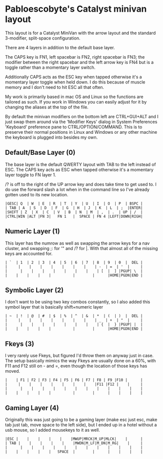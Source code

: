 # Pabloescobyte's Catalyst minivan layout

This layout is for a Catalyst MiniVan with the arrow layout and the standard 3-modifier, split-space configuration.

There are 4 layers in addition to the default base layer.

The CAPS key is FN1, left spacebar is FN2, right spacebar is FN3; the modifier between the right spacebar and the left arrow key is FN4 but is a toggle rather than a momentary layer switch.

Additionally CAPS acts as the ESC key when tapped otherwise it's a momentary layer toggle when held down. I do this because of muscle memory and I don't need to hit ESC all that often. 


My work is primarily based in mac OS and Linux so the functions are tailored as such. If you work in Windows you can easily adjust for it by changing the aliases at the top of the file.  

By default the minivan modifiers on the bottom left are CTRL+GUI+ALT and I just swap them around via the 'Modifier Keys' dialog in System Preferences 'Keyboard' preference pane to CTRL/OPTION/COMMAND. This is to preserve their normal positions in Linux and Windows or any other machine the keyboard is plugged into besides my own.


## Default/Base Layer (0)

The base layer is the default QWERTY layout with TAB to the left instead of ESC. The CAPS key acts as ESC when tapped otherwise it's a momentary layer toggle to FN layer 1.

/? is off to the right of the UP arrow key and does take time to get used to. I do use the forward slash a lot when in the command line so I've already gotten used to its new location.


```
|GESC| Q  | W  | E  | R  | T  | Y  | U  | I  | O  | P  | BSPC |
| TAB | A  | S  | D  | F  | G  | H  | J  | K  | L  | ;  |ENTER|
|SHIFT | Z  | X  | C  | V  | B  | N  | M  | ,  | .  | UP | /  |
|CTRL|WIN |ALT |FN 3|   FN 1   |  SPACE | FN 4 |LEFT|DOWN|RIGH|
```
## Numeric Layer (1)

This layer has the numrow as well as swapping the arrow keys for a nav cluster, and swapping ;: for '" and /? for \|. With that almost all of the missing keys are accounted for.
```
| `  | 1  | 2  | 3  | 4  | 5  | 6  | 7  | 8  | 9  | 0  |  DEL |
|     |    |    |    |    |    |    |    | -  | =  | '  |     |
|      |    |    |    |    |    |    |    | [  |  ] |PGUP| \  |
|    |    |    |    |          |        |      |HOME|PGDN|END |
```
## Symbolic Layer (2)

I don't want to be using two key combos constantly, so I also added this symbol layer that is basically shift+numeric layer
```
| ~  | !  | @  | #  | $  | %  | ^  | &  | *  | (  | )  |  DEL |
|     |    |    |    |    |    |    |    | _  | +  | "  |     |
|      |    |    |    |    |    |    |    | {  |  } |PGUP| |  |
|    |    |    |    |          |        |      |HOME|PGDN|END |
```
## Fkeys (3)

I very rarely use Fkeys, but figured I'd throw them on anyway just in case. The setup basically mimics the way Fkeys are usually done on a 60%, with F11 and F12 still on - and =, even though the location of those keys has moved.
```
|    | F1 | F2 | F3 | F4 | F5 | F6 | F7 | F8 | F9 |F10 |      |
|     |    |    |    |    |    |    |    |F11 |F12 |    |     |
|      |    |    |    |    |    |    |    |    |    |    |    |
|    |    |    |    |          |        |      |    |    |    |
```
## Gaming Layer (4)

Originally this was just going to be a gaming layer (make esc just esc, make tab just tab, move space to the left side), but I ended up in a hotel without a usb mouse, so I added mousekeys to it as well.
```
|ESC |    |    |    |    |    |MWUP|MRCK|M_UP|MLCK|    |      |
| TAB |    |    |    |    |    |MWDN|M_LF|M_DN|M_RG|    |     |
|      |    |    |    |    |    |    |    |    |    |    |    |
|    |    |    |    |   SPACE  |        |      |    |    |    |
```
